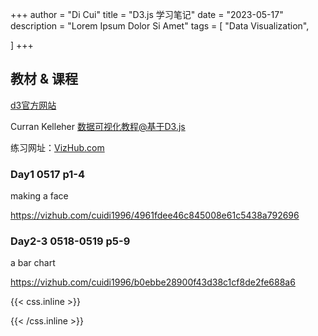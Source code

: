 +++
author = "Di Cui"
title = "D3.js 学习笔记"
date = "2023-05-17"
description = "Lorem Ipsum Dolor Si Amet"
tags = [
    "Data Visualization",

]
+++

## 教材 & 课程

[d3官方网站](https://d3js.org/)

Curran Kelleher  [数据可视化教程@基于D3.js](https://www.bilibili.com/video/BV1Yb411c7cM?p=4&spm_id_from=pageDriver&vd_source=aff71f9dc82b763304a211b19dcf20eb)

练习网址：[VizHub.com](https://vizhub.com/)


### Day1  0517 p1-4

making a face

https://vizhub.com/cuidi1996/4961fdee46c845008e61c5438a792696


### Day2-3  0518-0519 p5-9

a bar chart

https://vizhub.com/cuidi1996/b0ebbe28900f43d38c1cf8de2fe688a6



{{< css.inline >}}

<style>
.canon { background: white; width: 100%; height: auto; }
</style>

{{< /css.inline >}}
